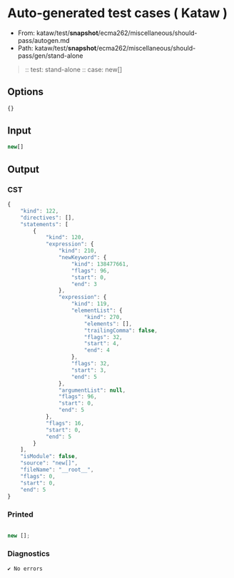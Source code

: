 # Auto-generated test cases ( Kataw )
- From: kataw/test/__snapshot__/ecma262/miscellaneous/should-pass/autogen.md
- Path: kataw/test/__snapshot__/ecma262/miscellaneous/should-pass/gen/stand-alone
> :: test: stand-alone
> :: case: new[]
## Options

`````js
{}
`````
## Input

`````js
new[]
`````
## Output

### CST

```javascript
{
    "kind": 122,
    "directives": [],
    "statements": [
        {
            "kind": 120,
            "expression": {
                "kind": 210,
                "newKeyword": {
                    "kind": 138477661,
                    "flags": 96,
                    "start": 0,
                    "end": 3
                },
                "expression": {
                    "kind": 119,
                    "elementList": {
                        "kind": 270,
                        "elements": [],
                        "trailingComma": false,
                        "flags": 32,
                        "start": 4,
                        "end": 4
                    },
                    "flags": 32,
                    "start": 3,
                    "end": 5
                },
                "argumentList": null,
                "flags": 96,
                "start": 0,
                "end": 5
            },
            "flags": 16,
            "start": 0,
            "end": 5
        }
    ],
    "isModule": false,
    "source": "new[]",
    "fileName": "__root__",
    "flags": 0,
    "start": 0,
    "end": 5
}
```

### Printed

```javascript

new [];
```

### Diagnostics

```javascript
✔ No errors
```

